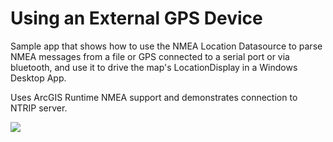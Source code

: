# Using an External GPS Device

Sample app that shows how to use the NMEA Location Datasource to parse NMEA messages from a file or GPS connected to a serial port or via bluetooth, and use it to drive the map's LocationDisplay in a Windows Desktop App. 

Uses ArcGIS Runtime NMEA support and demonstrates connection to NTRIP server.

<img src="Screenshot.jpg" />
